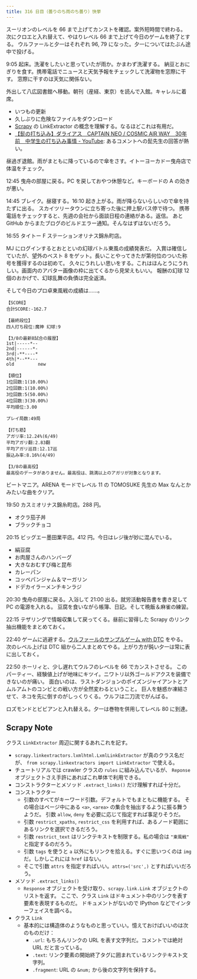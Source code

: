 ```yaml
---
title: 316 日目（曇りのち雨のち曇り）快挙
---
```


スーリオンのレベルを 66 まで上げてカンストを確認。案外短時間で終わる。
次にクロエと入れ替えて、やはりレベル 66 まで上げて今日のゲームを終了とする。
ウルファールと夕一はそれぞれ 96, 79 になった。夕一についてはたぶん途中で投げる。

9:05 起床。洗濯をしたいと思っていたが雨か。かまわず洗濯する。
納豆とおにぎりを食す。携帯電話でニュースと天気予報をチェックして洗濯物を窓際に干す。
窓際に干すのは天気に関係ない。

外出して八広図書館へ移動。朝刊（産経、東京）を読んで入館。キャレルに着席。

* いつもの更新
* 久しぶりに危険なファイルをダウンロード
* [Scrapy][scrapy] の LinkExtractor の概念を理解する。なるほどこれは有用だ。
* [【髭の打ち込み】ダライアス　CAPTAIN NEO / COSMIC AIR WAY　30年前　中学生の打ち込み事情 - YouTube](https://www.youtube.com/watch?v=LTdADRPnOFg):
  あるコメントへの髭先生の回答が熱い。

昼過ぎ退館。雨がまともに降っているので傘をさす。イトーヨーカドー曳舟店で体温をチェック。

12:45 曳舟の部屋に戻る。PC を戻しておやつ休憩など。キーボードの A の効きが悪い。

14:45 ブレイク。昼寝する。16:10 起き上がる。雨が降らないらしいので傘を持たずに出る。
スカイツリータウンに立ち寄った後に押上駅バス停で待つ。
携帯電話をチェックすると、先週の会社から面談日程の連絡がある。返信。
あと GitHub からまたブログのビルドエラー通知。そんなはずはないだろう。

16:55 タイトー F ステーションオリナス錦糸町店。

MJ にログインするとおとといの幻球バトル東風の成績発表だ。
入賞は確信していたが、望外のベスト 8 をゲット。長いことやってきたが第何位のついた称号を獲得するのは初めて。
久々にうれしい思いをする。これはほんとうにうれしい。画面内のアバター画像の枠に出てくるから見栄えもいい。
報酬の幻球 12 個のおかげで、幻球乱舞の負債は完全返済。

そして今日のプロ卓東風戦の成績は……。

```text
【SCORE】
合計SCORE:-162.7

【最終段位】
四人打ち段位:魔神 幻球:9

【3/8の最新8試合の履歴】
1st|-----*--
2nd|------*-
3rd|-**----*
4th|*--**---
old         new

【順位】
1位回数:1(10.00%)
2位回数:1(10.00%)
3位回数:5(50.00%)
4位回数:3(30.00%)
平均順位:3.00

プレイ局数:49局

【打ち筋】
アガリ率:12.24%(6/49)
平均アガリ翻:2.83翻
平均アガリ巡目:12.17巡
振込み率:8.16%(4/49)

【3/8の最高役】
最高役のデータがありません。最高役は、跳満以上のアガリが対象となります。
```

ビートマニア。ARENA モードでレベル 11 の TOMOSUKE 先生の Max なんとかみたいな曲をクリア。

19:50 カスミオリナス錦糸町店。288 円。

* オクラ茄子丼
* ブラックチョコ

20:15 ビッグエー墨田業平店。412 円。今日はレジ後が妙に混んでいる。

* 絹豆腐
* お肉屋さんのハンバーグ
* 大きなおむすび梅と昆布
* カレーパン
* コッペパンジャム＆マーガリン
* ドデカイラーメンチキンラジ

20:30 曳舟の部屋に戻る。入浴して 21:00 出る。就労活動報告書を書き足して PC の電源を入れる。
豆腐を食いながら帳簿、日記。そして晩飯＆麻雀の練習。

22:15 テザリングで情報収集して戻ってくる。昼前に習得した Scrapy のリンク抽出機能をまとめておく。

22:40 ゲームに逃避する。[ウルファールのサンプルゲーム with DTC][bshf21b] をやる。
次のレベル上げは DTC 組から二人まとめてやる。上がり方が鈍い夕一は常に表に出しておく。

22:50 ホーリィと、少し遅れてウルフのレベルを 66 でカンストさせる。
このパーティー、経験値上げが地味にキツイ。ニワトリ以外ゴールドアクスを装備できないのが痛い。
面白いのは、ラストダンジョンのポイズンジャイアントとアムルアムトのコンビとの戦い方が全然変わるということ。
巨人を魅惑か凍結させて、ネコを先に倒すのがしっくりくる。ウルフは二刀流でがんばる。

ロズモンドとビビアンと入れ替える。夕一は巻物を併用してレベル 80 に到達。

## Scrapy Note

クラス `LinkExtractor` 周辺に関するあれこれを記す。

* `scrapy.linkextractors.lxmlhtml.LxmlLinkExtractor` が真のクラス名だが、
  `from scrapy.linkextractors import LinkExtractor` で使える。
* チュートリアルでは crawler クラスの `rules` に組み込んでいるが、
  `Reponse` オブジェクトさえ手許にあればこれ単体で利用できる。
* コンストラクターとメソッド `.extract_links()` だけ理解すれば十分だ。
* コンストラクター
  * 引数のすべてがキーワード引数。デフォルトでもまともに機能する。
    その場合はページ中にある `<a>`, `<area>` の集合を抽出するように振る舞うようだ。
    引数 `allow`, `deny` を必要に応じて指定すれば事足りそうだ。
  * 引数 `restrict_xpaths`, `restrict_css` を利用すれば、あるノード範囲にあるリンクを選択できるだろう。
  * 引数 `restrict_text` はリンクテキストを制限する。私の場合は `"東風戦"` と指定するのだろう。
  * 引数 `tags` を使うと `a` 以外にもリンクを拾える。すぐに思いつくのは `img` だ。しかしこれには `href` はない。
  * そこで引数 `attrs` を指定すればいい。`attrs=('src',)` とすればいいだろう。
* メソッド `.extract_links()`
  * `Response` オブジェクトを受け取り、`scrapy.link.Link` オブジェクトのリストを返す。
    ここで、クラス `Link` はドキュメント中のリンクを表す要素を表現するものだ。
    ドキュメントがないので IPython などでインターフェイスを調べる。
* クラス `Link`
  * 基本的には構造体のようなものと思っていい。憶えておけばいいのは次のものだけ：
    * `.url`: もちろんリンクの URL を表す文字列だ。コメントでは絶対 URL だと言っている。
    * `.text`: リンク要素の開始終了タグに囲まれているリンクテキスト文字列。
    * `.fragment`: URL の `&num;` から後の文字列を保持する。

[bshf21b]: https://wodifes.net/game/show/446
[scrapy]: https://scrapy.org/
